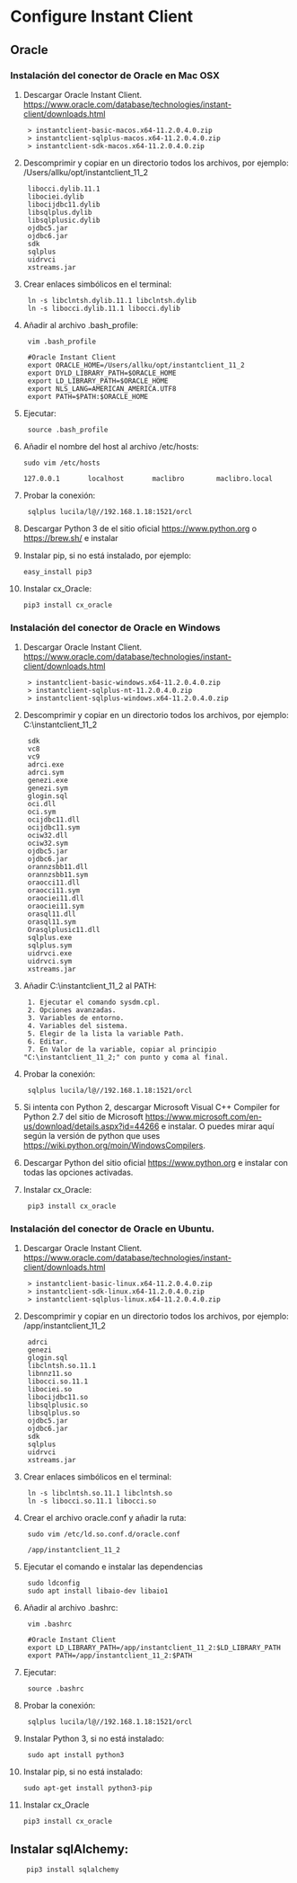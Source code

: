 # Configure Instant Client

## Oracle

### Instalación del conector de Oracle en Mac OSX
1. Descargar Oracle Instant Client. https://www.oracle.com/database/technologies/instant-client/downloads.html


        > instantclient-basic-macos.x64-11.2.0.4.0.zip 
        > instantclient-sqlplus-macos.x64-11.2.0.4.0.zip 
        > instantclient-sdk-macos.x64-11.2.0.4.0.zip


2. Descomprimir y copiar en un directorio todos los archivos, por ejemplo: /Users/allku/opt/instantclient_11_2

        libocci.dylib.11.1
        libociei.dylib
        libocijdbc11.dylib
        libsqlplus.dylib
        libsqlplusic.dylib
        ojdbc5.jar
        ojdbc6.jar
        sdk
        sqlplus
        uidrvci
        xstreams.jar
        
3. Crear enlaces simbólicos en el terminal:

        ln -s libclntsh.dylib.11.1 libclntsh.dylib
        ln -s libocci.dylib.11.1 libocci.dylib

4. Añadir al archivo .bash_profile: 

        vim .bash_profile 

        #Oracle Instant Client
        export ORACLE_HOME=/Users/allku/opt/instantclient_11_2
        export DYLD_LIBRARY_PATH=$ORACLE_HOME
        export LD_LIBRARY_PATH=$ORACLE_HOME
        export NLS_LANG=AMERICAN_AMERICA.UTF8
        export PATH=$PATH:$ORACLE_HOME


5. Ejecutar: 

        source .bash_profile 

6. Añadir el nombre del host al archivo /etc/hosts: 

       sudo vim /etc/hosts

       127.0.0.1       localhost       maclibro        maclibro.local
       
7. Probar la conexión: 

        sqlplus lucila/l@//192.168.1.18:1521/orcl

8. Descargar Python 3 de el sitio oficial https://www.python.org o https://brew.sh/ e instalar
9. Instalar pip, si no está instalado, por ejemplo:

       easy_install pip3
       
10. Instalar cx_Oracle: 

        pip3 install cx_oracle

### Instalación del conector de Oracle en Windows

1. Descargar Oracle Instant Client. https://www.oracle.com/database/technologies/instant-client/downloads.html
        
        > instantclient-basic-windows.x64-11.2.0.4.0.zip
        > instantclient-sqlplus-nt-11.2.0.4.0.zip
        > instantclient-sqlplus-windows.x64-11.2.0.4.0.zip
        
2. Descomprimir y copiar en un directorio todos los archivos, por ejemplo: C:\instantclient_11_2

        sdk
        vc8
        vc9
        adrci.exe
        adrci.sym
        genezi.exe
        genezi.sym
        glogin.sql
        oci.dll
        oci.sym
        ocijdbc11.dll
        ocijdbc11.sym
        ociw32.dll
        ociw32.sym
        ojdbc5.jar
        ojdbc6.jar
        orannzsbb11.dll
        orannzsbb11.sym
        oraocci11.dll
        oraocci11.sym
        oraociei11.dll
        oraociei11.sym
        orasql11.dll
        orasql11.sym
        Orasqlplusic11.dll
        sqlplus.exe
        sqlplus.sym
        uidrvci.exe
        uidrvci.sym
        xstreams.jar

3. Añadir C:\instantclient_11_2 al PATH: 

        1. Ejecutar el comando sysdm.cpl.
        2. Opciones avanzadas.
        3. Variables de entorno.
        4. Variables del sistema.
        5. Elegir de la lista la variable Path.
        6. Editar.
        7. En Valor de la variable, copiar al principio "C:\instantclient_11_2;" con punto y coma al final.

4. Probar la conexión: 

        sqlplus lucila/l@//192.168.1.18:1521/orcl

5. Si intenta con Python 2, descargar Microsoft Visual C++ Compiler for Python 2.7 del sitio de Microsoft https://www.microsoft.com/en-us/download/details.aspx?id=44266 e instalar. O puedes mirar aquí según la versión de python que uses https://wiki.python.org/moin/WindowsCompilers.
6. Descargar Python del sitio oficial https://www.python.org e instalar con todas las opciones activadas.
7. Instalar cx_Oracle: 

        pip3 install cx_oracle

### Instalación del conector de Oracle en Ubuntu.

1. Descargar Oracle Instant Client. https://www.oracle.com/database/technologies/instant-client/downloads.html

        > instantclient-basic-linux.x64-11.2.0.4.0.zip
        > instantclient-sdk-linux.x64-11.2.0.4.0.zip
        > instantclient-sqlplus-linux.x64-11.2.0.4.0.zip
        
2. Descomprimir y copiar en un directorio todos los archivos, por ejemplo: /app/instantclient_11_2

        adrci
        genezi
        glogin.sql
        libclntsh.so.11.1
        libnnz11.so
        libocci.so.11.1
        libociei.so
        libocijdbc11.so
        libsqlplusic.so
        libsqlplus.so
        ojdbc5.jar
        ojdbc6.jar
        sdk
        sqlplus
        uidrvci
        xstreams.jar

3. Crear enlaces simbólicos en el terminal:
        
        ln -s libclntsh.so.11.1 libclntsh.so
        ln -s libocci.so.11.1 libocci.so
        
4. Crear el archivo oracle.conf y añadir la ruta:

        sudo vim /etc/ld.so.conf.d/oracle.conf
        
        /app/instantclient_11_2
        
5. Ejecutar el comando e instalar las dependencias

        sudo ldconfig
        sudo apt install libaio-dev libaio1
        
6. Añadir al archivo .bashrc: 

        vim .bashrc

        #Oracle Instant Client
        export LD_LIBRARY_PATH=/app/instantclient_11_2:$LD_LIBRARY_PATH
        export PATH=/app/instantclient_11_2:$PATH

7. Ejecutar: 

        source .bashrc 
        
8. Probar la conexión: 

        sqlplus lucila/l@//192.168.1.18:1521/orcl
        
9. Instalar Python 3, si no está instalado:

        sudo apt install python3

10. Instalar pip, si no está instalado:

        sudo apt-get install python3-pip
       
11. Instalar cx_Oracle

        pip3 install cx_oracle        
        
## Instalar sqlAlchemy: 

        pip3 install sqlalchemy

